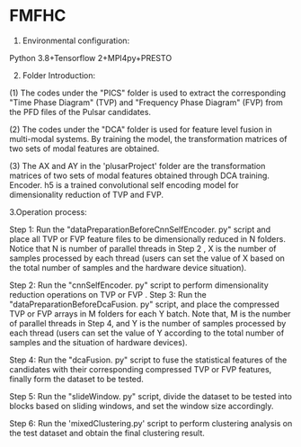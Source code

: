# FMFHC
1. Environmental configuration:
   
 Python 3.8+Tensorflow 2+MPI4py+PRESTO

2. Folder Introduction:
   
 (1) The codes under the "PICS" folder is used to extract the corresponding  "Time Phase Diagram" (TVP) and "Frequency Phase Diagram" (FVP) from the PFD files of the Pulsar candidates.

 (2) The codes under the "DCA" folder is used for feature level fusion in multi-modal systems. By training the model, the transformation matrices of two sets of modal features are obtained.

 (3) The AX and AY in the 'plusarProject' folder are the transformation matrices of two sets of modal features obtained through DCA training. Encoder. h5 is a trained convolutional self encoding model for dimensionality reduction of TVP and FVP.

3.Operation process:

Step 1: Run the "dataPreparationBeforeCnnSelfEncoder. py" script and place all TVP or FVP feature files to be dimensionally reduced in N folders. Notice that N is number of parallel threads in Step 2 , X is the number of samples processed by each thread (users can set the value of X based on the total number of samples and the hardware device situation).

Step 2: Run the "cnnSelfEncoder. py" script to perform dimensionality reduction operations on TVP or FVP .
Step 3: Run the "dataPreparationBeforeDcaFusion. py" script, and place the compressed TVP or FVP arrays in M folders for each Y batch. Note that, M is the number of parallel threads in Step 4, and Y is the number of samples processed by each thread (users can set the value of Y according to the total number of samples and the situation of hardware devices).

Step 4: Run the "dcaFusion. py" script to fuse the statistical features of the candidates with their corresponding compressed TVP or FVP features, finally form the dataset to be tested.

Step 5: Run the "slideWindow. py" script, divide the dataset to be tested into blocks based on sliding windows, and set the window size accordingly.

Step 6: Run the 'mixedClustering.py' script to perform clustering analysis on the test dataset and obtain the final clustering result.
